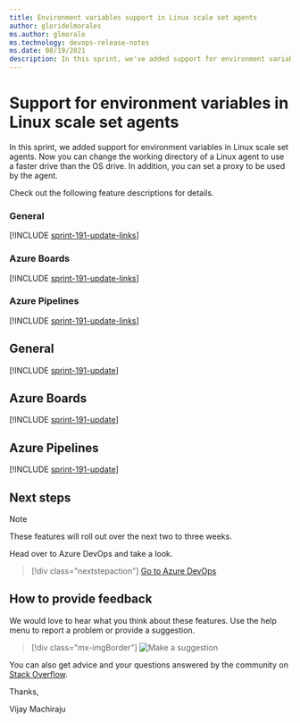 ```yaml
---
title: Environment variables support in Linux scale set agents
author: gloridelmorales
ms.author: glmorale
ms.technology: devops-release-notes
ms.date: 08/19/2021
description: In this sprint, we've added support for environment variables in Linux scale set agents. 
---
```


# Support for environment variables in Linux scale set agents

In this sprint, we added support for environment variables in Linux scale set agents. Now you can change the working directory of a Linux agent to use a faster drive than the OS drive. In addition, you can set a proxy to be used by the agent.

Check out the following feature descriptions for details.

### General

[!INCLUDE [sprint-191-update-links](includes/general/sprint-191-update-links.md)]
### Azure Boards

[!INCLUDE [sprint-191-update-links](includes/boards/sprint-191-update-links.md)]

### Azure Pipelines

[!INCLUDE [sprint-191-update-links](includes/pipelines/sprint-191-update-links.md)]

## General

[!INCLUDE [sprint-191-update](includes/general/sprint-191-update.md)]
## Azure Boards

[!INCLUDE [sprint-191-update](includes/boards/sprint-191-update.md)]
## Azure Pipelines

[!INCLUDE [sprint-191-update](includes/pipelines/sprint-191-update.md)]

## Next steps

> [!NOTE]
> These features will roll out over the next two to three weeks.

Head over to Azure DevOps and take a look.

> [!div class="nextstepaction"] 
> [Go to Azure DevOps](https://go.microsoft.com/fwlink/?LinkId=307137&campaign=o~msft~docs~product-vsts~release-notes)

## How to provide feedback

We would love to hear what you think about these features. Use the help menu to report a problem or provide a suggestion.

> [!div class="mx-imgBorder"] 
> ![Make a suggestion](../media/make-a-suggestion.png)

You can also get advice and your questions answered by the community on [Stack Overflow](https://stackoverflow.com/questions/tagged/azure-devops).

Thanks,

Vijay Machiraju